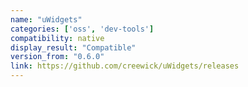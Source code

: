 ```yaml
---
name: "uWidgets"
categories: ['oss', 'dev-tools']
compatibility: native
display_result: "Compatible"
version_from: "0.6.0"
link: https://github.com/creewick/uWidgets/releases
---
```

